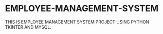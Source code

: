 # EMPLOYEE-MANAGEMENT-SYSTEM
THIS IS EMPLOYEE MANAGEMENT SYSTEM PROJECT USING PYTHON TKINTER AND MYSQL.
